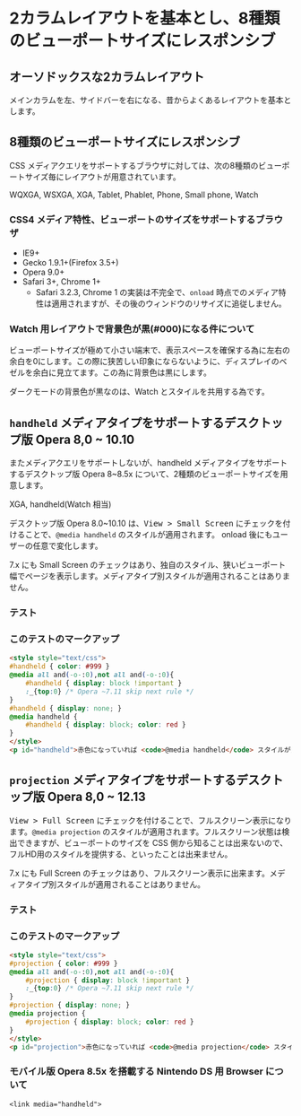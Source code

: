 # 2カラムレイアウトを基本とし、8種類のビューポートサイズにレスポンシブ

## オーソドックスな2カラムレイアウト

メインカラムを左、サイドバーを右になる、昔からよくあるレイアウトを基本とします。

## 8種類のビューポートサイズにレスポンシブ

CSS メディアクエリをサポートするブラウザに対しては、次の8種類のビューポートサイズ毎にレイアウトが用意されています。

WQXGA, WSXGA, XGA, Tablet, Phablet, Phone, Small phone, Watch

### CSS4 メディア特性、ビューポートのサイズをサポートするブラウザ

* IE9+
* Gecko 1.9.1+(Firefox 3.5+)
* Opera 9.0+
* Safari 3+, Chrome 1+
  * Safari 3.2.3, Chrome 1 の実装は不完全で、`onload` 時点でのメディア特性は適用されますが、その後のウィンドウのリサイズに追従しません。

### Watch 用レイアウトで背景色が黒(#000)になる件について

ビューポートサイズが極めて小さい端末で、表示スペースを確保する為に左右の余白を0にします。この際に狭苦しい印象にならないように、ディスプレイのベゼルを余白に見立てます。この為に背景色は黒にします。

ダークモードの背景色が黒なのは、Watch とスタイルを共用する為です。

## `handheld` メディアタイプをサポートするデスクトップ版 Opera 8,0 ~ 10.10

またメディアクエリをサポートしないが、handheld メディアタイプをサポートするデスクトップ版 Opera 8~8.5x について、2種類のビューポートサイズを用意します。

XGA, handheld(Watch 相当)

デスクトップ版 Opera 8.0~10.10 は、<samp>View > Small Screen</samp> にチェックを付けることで、`@media handheld` のスタイルが適用されます。
onload 後にもユーザーの任意で変化します。

7.x にも Small Screen のチェックはあり、独自のスタイル、狭いビューポート幅でページを表示します。メディアタイプ別スタイルが適用されることはありません。

### テスト

<style style="text/css">
#handheld { color: #999 }
@media all and(-o-:0),not all and(-o-:0){
    #handheld { display: block !important }
    :_{top:0} /* Opera ~7.11 skip next rule */
}
#handheld { display: none; }
@media handheld {
    #handheld { display: block; color: red }
}
</style>
<p id="handheld">赤色になっていれば <code>@media handheld</code> スタイルが当たっています。</p>

### このテストのマークアップ

~~~html
<style style="text/css">
#handheld { color: #999 }
@media all and(-o-:0),not all and(-o-:0){
    #handheld { display: block !important }
    :_{top:0} /* Opera ~7.11 skip next rule */
}
#handheld { display: none; }
@media handheld {
    #handheld { display: block; color: red }
}
</style>
<p id="handheld">赤色になっていれば <code>@media handheld</code> スタイルが当たっています。</p>
~~~

## `projection` メディアタイプをサポートするデスクトップ版 Opera 8,0 ~ 12.13

<samp>View > Full Screen</samp> にチェックを付けることで、フルスクリーン表示になります。`@media projection` のスタイルが適用されます。フルスクリーン状態は検出できますが、ビューポートのサイズを CSS 側から知ることは出来ないので、フルHD用のスタイルを提供する、といったことは出来ません。

7.x にも Full Screen のチェックはあり、フルスクリーン表示に出来ます。メディアタイプ別スタイルが適用されることはありません。

### テスト

<style style="text/css">
#projection { color: #999 }
@media all and(-o-:0),not all and(-o-:0){
    #projection { display: block !important }
    :_{top:0} /* Opera ~7.11 skip next rule */
}
#projection { display: none; }
@media projection {
    #projection { display: block; color: red }
}
</style>
<p id="projection">赤色になっていれば <code>@media projection</code> スタイルが当たっています。</p>

### このテストのマークアップ

~~~html
<style style="text/css">
#projection { color: #999 }
@media all and(-o-:0),not all and(-o-:0){
    #projection { display: block !important }
    :_{top:0} /* Opera ~7.11 skip next rule */
}
#projection { display: none; }
@media projection {
    #projection { display: block; color: red }
}
</style>
<p id="projection">赤色になっていれば <code>@media projection</code> スタイルが当たっています。</p>
~~~

### モバイル版 Opera 8.5x を搭載する Nintendo DS 用 Browser について

`<link media="handheld">`